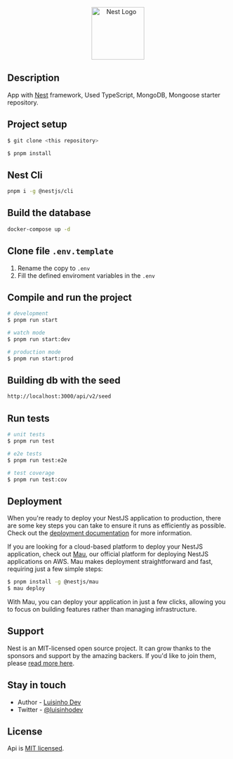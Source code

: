 <p align="center">
  <a href="http://nestjs.com/" target="blank"><img src="https://nestjs.com/img/logo-small.svg" width="120" alt="Nest Logo" /></a>
</p>

## Description

App with [Nest](https://github.com/nestjs/nest) framework, Used TypeScript, MongoDB, Mongoose starter repository.

## Project setup

```zsh
$ git clone <this repository>
```

```bash
$ pnpm install
```

## Nest Cli
```bash
pnpm i -g @nestjs/cli
```

## Build the database
```bash
docker-compose up -d
```

## Clone file ```.env.template```
1. Rename the copy to ```.env```
2. Fill the defined enviroment variables in the ```.env```

## Compile and run the project

```bash
# development
$ pnpm run start

# watch mode
$ pnpm run start:dev

# production mode
$ pnpm run start:prod
```

## Building db with the seed
```bash
http://localhost:3000/api/v2/seed
```

## Run tests

```bash
# unit tests
$ pnpm run test

# e2e tests
$ pnpm run test:e2e

# test coverage
$ pnpm run test:cov
```

## Deployment

When you're ready to deploy your NestJS application to production, there are some key steps you can take to ensure it runs as efficiently as possible. Check out the [deployment documentation](https://docs.nestjs.com/deployment) for more information.

If you are looking for a cloud-based platform to deploy your NestJS application, check out [Mau](https://mau.nestjs.com), our official platform for deploying NestJS applications on AWS. Mau makes deployment straightforward and fast, requiring just a few simple steps:

```bash
$ pnpm install -g @nestjs/mau
$ mau deploy
```

With Mau, you can deploy your application in just a few clicks, allowing you to focus on building features rather than managing infrastructure.

## Support

Nest is an MIT-licensed open source project. It can grow thanks to the sponsors and support by the amazing backers. If you'd like to join them, please [read more here](https://docs.nestjs.com/support).

## Stay in touch

- Author - [Luisinho Dev](https://twitter.com/luisinhodev)
- Twitter - [@luisinhodev](https://twitter.com/luisinhodev)

## License

Api is [MIT licensed](https://github.com/nestjs/nest/blob/master/LICENSE).
